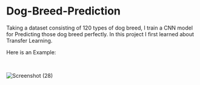 # Dog-Breed-Prediction

Taking a dataset consisting of 120 types of dog breed, I train a CNN model for Predicting those dog breed perfectly. In this project I first learned about Transfer Learning.

Here is an Example:

<br>

![Screenshot (28)](https://user-images.githubusercontent.com/86141125/148406871-0d8dcd9a-7dc4-4d16-9c45-a0b6ce16a90a.png)
